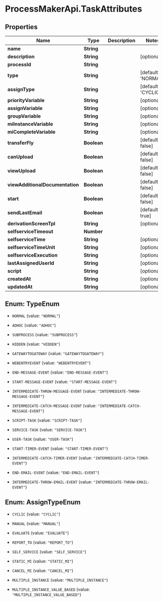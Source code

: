 # ProcessMakerApi.TaskAttributes

## Properties
Name | Type | Description | Notes
------------ | ------------- | ------------- | -------------
**name** | **String** |  | 
**description** | **String** |  | [optional] 
**processId** | **String** |  | 
**type** | **String** |  | [default to &#39;NORMAL&#39;]
**assignType** | **String** |  | [default to &#39;CYCLIC&#39;]
**priorityVariable** | **String** |  | [optional] 
**assignVariable** | **String** |  | [optional] 
**groupVariable** | **String** |  | [optional] 
**miInstanceVariable** | **String** |  | [optional] 
**miCompleteVariable** | **String** |  | [optional] 
**transferFly** | **Boolean** |  | [default to false]
**canUpload** | **Boolean** |  | [default to false]
**viewUpload** | **Boolean** |  | [default to false]
**viewAdditionalDocumentation** | **Boolean** |  | [default to false]
**start** | **Boolean** |  | [default to false]
**sendLastEmail** | **Boolean** |  | [default to true]
**derivationScreenTpl** | **String** |  | [optional] 
**selfserviceTimeout** | **Number** |  | 
**selfserviceTime** | **String** |  | [optional] 
**selfserviceTimeUnit** | **String** |  | [optional] 
**selfserviceExecution** | **String** |  | [optional] 
**lastAssignedUserId** | **String** |  | [optional] 
**script** | **String** |  | [optional] 
**createdAt** | **String** |  | [optional] 
**updatedAt** | **String** |  | [optional] 


<a name="TypeEnum"></a>
## Enum: TypeEnum


* `NORMAL` (value: `"NORMAL"`)

* `ADHOC` (value: `"ADHOC"`)

* `SUBPROCESS` (value: `"SUBPROCESS"`)

* `HIDDEN` (value: `"HIDDEN"`)

* `GATEWAYTOGATEWAY` (value: `"GATEWAYTOGATEWAY"`)

* `WEBENTRYEVENT` (value: `"WEBENTRYEVENT"`)

* `END-MESSAGE-EVENT` (value: `"END-MESSAGE-EVENT"`)

* `START-MESSAGE-EVENT` (value: `"START-MESSAGE-EVENT"`)

* `INTERMEDIATE-THROW-MESSAGE-EVENT` (value: `"INTERMEDIATE-THROW-MESSAGE-EVENT"`)

* `INTERMEDIATE-CATCH-MESSAGE-EVENT` (value: `"INTERMEDIATE-CATCH-MESSAGE-EVENT"`)

* `SCRIPT-TASK` (value: `"SCRIPT-TASK"`)

* `SERVICE-TASK` (value: `"SERVICE-TASK"`)

* `USER-TASK` (value: `"USER-TASK"`)

* `START-TIMER-EVENT` (value: `"START-TIMER-EVENT"`)

* `INTERMEDIATE-CATCH-TIMER-EVENT` (value: `"INTERMEDIATE-CATCH-TIMER-EVENT"`)

* `END-EMAIL-EVENT` (value: `"END-EMAIL-EVENT"`)

* `INTERMEDIATE-THROW-EMAIL-EVENT` (value: `"INTERMEDIATE-THROW-EMAIL-EVENT"`)




<a name="AssignTypeEnum"></a>
## Enum: AssignTypeEnum


* `CYCLIC` (value: `"CYCLIC"`)

* `MANUAL` (value: `"MANUAL"`)

* `EVALUATE` (value: `"EVALUATE"`)

* `REPORT_TO` (value: `"REPORT_TO"`)

* `SELF_SERVICE` (value: `"SELF_SERVICE"`)

* `STATIC_MI` (value: `"STATIC_MI"`)

* `CANCEL_MI` (value: `"CANCEL_MI"`)

* `MULTIPLE_INSTANCE` (value: `"MULTIPLE_INSTANCE"`)

* `MULTIPLE_INSTANCE_VALUE_BASED` (value: `"MULTIPLE_INSTANCE_VALUE_BASED"`)




